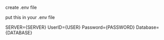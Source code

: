 create .env file

put this in your .env file

SERVER={SERVER}
UserID={USER}
Password={PASSWORD}
Database={DATABASE}
